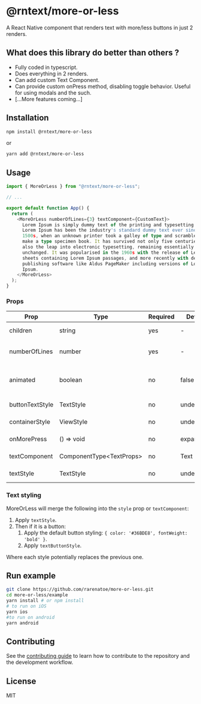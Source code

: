 # @rntext/more-or-less

A React Native component that renders text with more/less buttons in just 2 renders.

## What does this library do better than others ?

- Fully coded in typescript.
- Does everything in 2 renders.
- Can add custom Text Component.
- Can provide custom onPress method, disabling toggle behavior. Useful for using modals and the such.
- [...More features coming...]

## Installation

```sh
npm install @rntext/more-or-less
```

or

```sh
yarn add @rntext/more-or-less
```

## Usage

```ts
import { MoreOrLess } from "@rntext/more-or-less";

// ...

export default function App() {
  return (
    <MoreOrLess numberOfLines={3} textComponent={CustomText}>
      Lorem Ipsum is simply dummy text of the printing and typesetting industry.
      Lorem Ipsum has been the industry's standard dummy text ever since the
      1500s, when an unknown printer took a galley of type and scrambled it to
      make a type specimen book. It has survived not only five centuries, but
      also the leap into electronic typesetting, remaining essentially
      unchanged. It was popularised in the 1960s with the release of Letraset
      sheets containing Lorem Ipsum passages, and more recently with desktop
      publishing software like Aldus PageMaker including versions of Lorem
      Ipsum.
    </MoreOrLess>
  );
}

```

### Props

| Prop | Type | Required | Default | Note |
|------|------|----------|---------|------|
| children | string | yes | - | Text to be capped and formatted |
| numberOfLines | number | yes | - | Number of lines at which it will cap the paragraph |
| animated | boolean | no | false | Whether to animate the expanding/shrinking or not |
| buttonTextStyle | TextStyle | no | undefined | Style for the Text Button |
| containerStyle | ViewStyle | no | undefined | Style for the container View |
| onMorePress | () => void | no | expandText | Function used for the more button |
| textComponent | ComponentType&lt;TextProps> | no | Text | Text component to use in all text |
| textStyle | TextStyle | no | undefined | Style for the Text component |

### Text styling

MoreOrLess will merge the following into the `style` prop or `textComponent`:

1. Apply `textStyle`.
2. Then if it is a button:
    1. Apply the default button styling: `{ color: '#36BDE8', fontWeight: 'bold' }`.
    2. Apply `textButtonStyle`.

Where each style potentially replaces the previous one.

## Run example

```sh
git clone https://github.com/rarenatoe/more-or-less.git
cd more-or-less/example
yarn install # or npm install
# to run on iOS
yarn ios
#to run on android
yarn android
```

## Contributing

See the [contributing guide](CONTRIBUTING.md) to learn how to contribute to the repository and the development workflow.

## License

MIT
